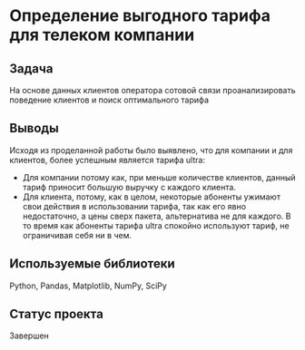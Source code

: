 #  Определение выгодного тарифа для телеком компании


## Задача
На основе данных клиентов оператора сотовой связи проанализировать поведение клиентов и поиск оптимального тарифа

## Выводы
Исходя из проделанной работы было выявлено, что для компании и для клиентов, более успешным является тарифа ultra:
- Для компании потому как, при меньше количестве клиентов, данный тариф приносит большую выручку с каждого клиента.
- Для клиента, потому, как в целом, некоторые абоненты ужимают свои действия в использовании тарифа, так как его явно недостаточно, а цены сверх пакета, альтернатива не для каждого. В то время как абоненты тарифа ultra спокойно используют тариф, не ограничивая себя ни в чем.

## Используемые библиотеки
Python, Pandas, Matplotlib, NumPy, SciPy

## Статус проекта
Завершен
